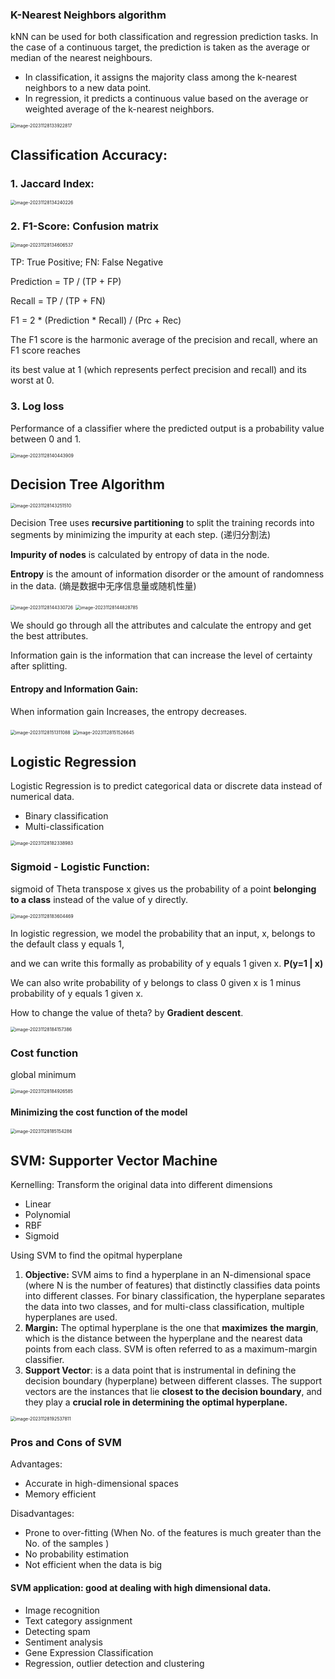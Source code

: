 ### K-Nearest Neighbors algorithm

 kNN can be used for both classification and regression prediction tasks. In the case of a continuous target, the prediction is taken as the average or median of the nearest neighbours.

- In classification, it assigns the majority class among the k-nearest neighbors to a new data point. 
- In regression, it predicts a continuous value based on the average or weighted average of the k-nearest neighbors.

<img src="/Users/heng/Documents/IBM-DS-Certificate/img/image-20231128133922817.png" alt="image-20231128133922817" style="zoom:50%;" />

## Classification Accuracy:

### 1. Jaccard Index:

<img src="img/image-20231128134240226.png" alt="image-20231128134240226" style="zoom:50%;" />

### 2. F1-Score: Confusion matrix

<img src="img/image-20231128134606537.png" alt="image-20231128134606537" style="zoom:50%;" />

TP: True Positive; FN: False Negative

Prediction = TP / (TP + FP)

Recall = TP / (TP + FN)

F1 = 2 * (Prediction * Recall) / (Prc + Rec)

The F1 score is the harmonic average of the precision and recall, where an F1 score reaches 

its best value at 1 (which represents perfect precision and recall) and its worst at 0. 

### 3. Log loss

Performance of a classifier where the predicted output is a probability value between 0 and 1.

<img src="img/image-20231128140443909.png" alt="image-20231128140443909" style="zoom:50%;" />



## Decision Tree Algorithm

<img src="img/image-20231128143251510.png" alt="image-20231128143251510" style="zoom:50%;" />

Decision Tree uses **recursive partitioning** to split the training records into segments by minimizing the impurity at each step. (递归分割法) 

**Impurity of nodes** is calculated by entropy of data in the node. 

**Entropy** is the amount of information disorder or the amount of randomness in the data. (熵是数据中无序信息量或随机性量)

<img src="img/image-20231128144330726.png" alt="image-20231128144330726" style="zoom:50%;" />

<img src="img/image-20231128144828785.png" alt="image-20231128144828785" style="zoom:50%;" />

We should go through all the attributes and calculate the entropy and get the best attributes.

Information gain is the information that can increase the level of certainty after splitting.

#### Entropy and Information Gain:

When information gain Increases, the entropy decreases.

<img src="img/image-20231128151311088.png" alt="image-20231128151311088" style="zoom:50%;" />

<img src="img/image-20231128151526645.png" alt="image-20231128151526645" style="zoom:50%;" />

## Logistic Regression

Logistic Regression is to predict categorical data or discrete data instead of numerical data.

- Binary classification
- Multi-classification

<img src="img/image-20231128182338983.png" alt="image-20231128182338983" style="zoom:50%;" />

### Sigmoid - Logistic Function:

sigmoid of Theta transpose x gives us the probability of a point **belonging to a class** instead of the value of y directly. 

<img src="img/image-20231128183604469.png" alt="image-20231128183604469" style="zoom:50%;" />

 

In logistic regression, we model the probability that an input, x, belongs to the default class y equals 1, 

and we can write this formally as probability of y equals 1 given x. **P(y=1 | x)**

We can also write probability of y belongs to class 0 given x is 1 minus probability of y equals 1 given x. 

How to change the value of theta? by **Gradient descent**. 

<img src="img/image-20231128184157386.png" alt="image-20231128184157386" style="zoom:50%;" />

### Cost function

global minimum

<img src="img/image-20231128184926585.png" alt="image-20231128184926585" style="zoom:50%;" />

#### Minimizing the cost function of the model

<img src="img/image-20231128185154286.png" alt="image-20231128185154286" style="zoom:50%;" />

## SVM: Supporter Vector Machine

Kernelling: Transform the original data into different dimensions

- Linear
- Polynomial
- RBF
- Sigmoid

Using SVM to find the opitmal hyperplane

1. **Objective:** SVM aims to find a hyperplane in an N-dimensional space (where N is the number of features) that distinctly classifies data points into different classes. For binary classification, the hyperplane separates the data into two classes, and for multi-class classification, multiple hyperplanes are used.
2. **Margin:** The optimal hyperplane is the one that **maximizes** **the margin**, which is the distance between the hyperplane and the nearest data points from each class. SVM is often referred to as a maximum-margin classifier.
3. **Support Vector**:  is a data point that is instrumental in defining the decision boundary (hyperplane) between different classes. The support vectors are the instances that lie **closest to the decision boundary**, and they play a **crucial role in determining the optimal hyperplane.**



<img src="img/image-20231128192537811.png" alt="image-20231128192537811" style="zoom:50%;" />

### Pros and Cons of SVM

Advantages:

- ﻿﻿Accurate in high-dimensional spaces
- ﻿﻿Memory efficient

Disadvantages:﻿

- ﻿﻿Prone to over-fitting (When No. of the features is much greater than the No. of the samples )
- ﻿﻿No probability estimation
- Not efficient when the data is big

#### SVM application: good at dealing with high dimensional data.

- ﻿﻿Image recognition
- ﻿﻿Text category assignment
- ﻿﻿Detecting spam
- ﻿﻿Sentiment analysis
- ﻿﻿Gene Expression Classification
- ﻿﻿Regression, outlier detection and clustering